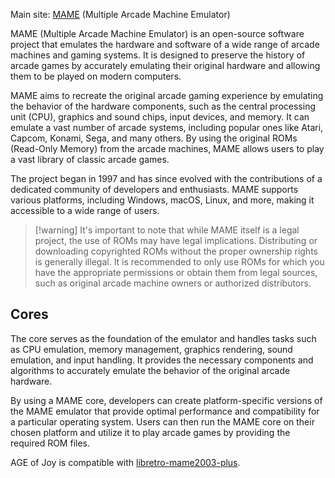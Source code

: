 Main site:  [MAME](https://www.mamedev.org/) (Multiple Arcade Machine Emulator)

MAME (Multiple Arcade Machine Emulator) is an open-source software project that emulates the hardware and software of a wide range of arcade machines and gaming systems. It is designed to preserve the history of arcade games by accurately emulating their original hardware and allowing them to be played on modern computers.

MAME aims to recreate the original arcade gaming experience by emulating the behavior of the hardware components, such as the central processing unit (CPU), graphics and sound chips, input devices, and memory. It can emulate a vast number of arcade systems, including popular ones like Atari, Capcom, Konami, Sega, and many others. By using the original ROMs (Read-Only Memory) from the arcade machines, MAME allows users to play a vast library of classic arcade games.

The project began in 1997 and has since evolved with the contributions of a dedicated community of developers and enthusiasts. MAME supports various platforms, including Windows, macOS, Linux, and more, making it accessible to a wide range of users.

> [!warning] It's important to note that while MAME itself is a legal project, the use of ROMs may have legal implications. Distributing or downloading copyrighted ROMs without the proper ownership rights is generally illegal. It is recommended to only use ROMs for which you have the appropriate permissions or obtain them from legal sources, such as original arcade machine owners or authorized distributors.

## Cores

The core serves as the foundation of the emulator and handles tasks such as CPU emulation, memory management, graphics rendering, sound emulation, and input handling. It provides the necessary components and algorithms to accurately emulate the behavior of the original arcade hardware.

By using a MAME core, developers can create platform-specific versions of the MAME emulator that provide optimal performance and compatibility for a particular operating system. Users can then run the MAME core on their chosen platform and utilize it to play arcade games by providing the required ROM files.

AGE of Joy is compatible with [libretro-mame2003-plus](https://github.com/libretro/mame2003-plus-libretro).